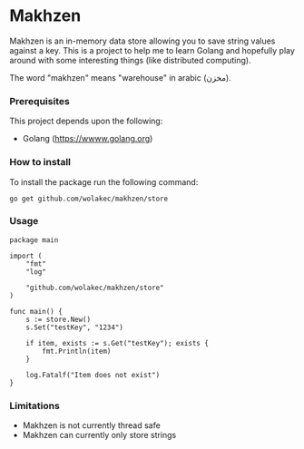 # Makhzen
Makhzen is an in-memory data store allowing you to save string values against a key. This is a project to help me to learn Golang and hopefully play around with some interesting things (like distributed computing).

The word "makhzen" means "warehouse" in arabic (مخزن‎).

### Prerequisites
This project depends upon the following:
  - Golang (https://wwww.golang.org)

### How to install
To install the package run the following command:
```
go get github.com/wolakec/makhzen/store
```

### Usage
```
package main

import (
	"fmt"
	"log"

	"github.com/wolakec/makhzen/store"
)

func main() {
	s := store.New()
	s.Set("testKey", "1234")

	if item, exists := s.Get("testKey"); exists {
		fmt.Println(item)
	}

	log.Fatalf("Item does not exist")
}
```

### Limitations
- Makhzen is not currently thread safe
- Makhzen can currently only store strings